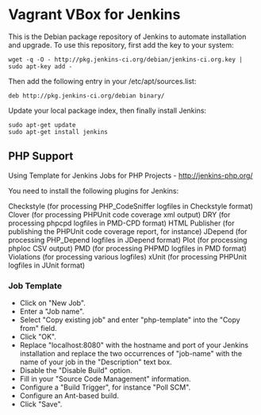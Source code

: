 # Vagrant VBox for Jenkins

This is the Debian package repository of Jenkins to automate installation and upgrade. To use this repository, first add the key to your system: 

	wget -q -O - http://pkg.jenkins-ci.org/debian/jenkins-ci.org.key | sudo apt-key add -

Then add the following entry in your /etc/apt/sources.list: 

	deb http://pkg.jenkins-ci.org/debian binary/

Update your local package index, then finally install Jenkins: 

	sudo apt-get update
	sudo apt-get install jenkins

## PHP Support

Using Template for Jenkins Jobs for PHP Projects - http://jenkins-php.org/

You need to install the following plugins for Jenkins:

Checkstyle (for processing PHP_CodeSniffer logfiles in Checkstyle format)
Clover (for processing PHPUnit code coverage xml output)
DRY (for processing phpcpd logfiles in PMD-CPD format)
HTML Publisher (for publishing the PHPUnit code coverage report, for instance)
JDepend (for processing PHP_Depend logfiles in JDepend format)
Plot (for processing phploc CSV output)
PMD (for processing PHPMD logfiles in PMD format)
Violations (for processing various logfiles)
xUnit (for processing PHPUnit logfiles in JUnit format)

### Job Template

- Click on "New Job".
- Enter a "Job name".
- Select "Copy existing job" and enter "php-template" into the "Copy from" field.
- Click "OK".
- Replace "localhost:8080" with the hostname and port of your Jenkins installation and replace the two occurrences of "job-name" with the name of your job in the "Description" text box.
- Disable the "Disable Build" option.
- Fill in your "Source Code Management" information.
- Configure a "Build Trigger", for instance "Poll SCM".
- Configure an Ant-based build.
- Click "Save".